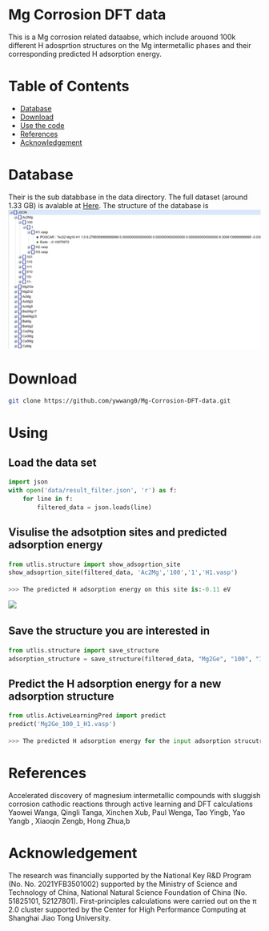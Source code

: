 # Mg Corrosion DFT data

This is a Mg corrosion related dataabse, which include arouond 100k different H adosprtion structures on the Mg intermetallic phases and their corresponding predicted H adsorption energy.

# Table of Contents

- [Database](#Database)
- [Download](#Download)
- [Use the code](#Use-the-code)
- [References](#reference)
- [Acknowledgement](#Acknowledgement)

# Database
Their is the sub databbase in the data directory. The full dataset (around 1.33 GB) is avalable at [Here](https://drive.google.com/file/d/12ixEDfre9fCH5Bzj6DQJ7tNa1DR2zNsL/view?usp=sharing). The structure of the database is
![](figure/data_structure.jpg)


# Download
```bash
git clone https://github.com/ywwang0/Mg-Corrosion-DFT-data.git
```

# Using
## Load the data set
```python
import json
with open('data/result_filter.json', 'r') as f:
    for line in f:
        filtered_data = json.loads(line)
```
## Visulise the adsotption sites and predicted adsorption energy
```python
from utlis.structure import show_adsoprtion_site
show_adsoprtion_site(filtered_data, 'Ac2Mg','100','1','H1.vasp')

>>> The predicted H adsorption energy on this site is:-0.11 eV
```
![](figure/ads_position.png)
## Save the structure you are interested in
```python
from utlis.structure import save_structure
adsorption_structure = save_structure(filtered_data, "Mg2Ge", "100", "1", "H1.vasp")
```

## Predict the H adsorption energy for a new adsorption structure
```python
from utlis.ActiveLearningPred import predict
predict('Mg2Ge_100_1_H1.vasp')

>>> The predicted H adsorption energy for the input adsorption strucutre is: 0.55 eV
```

# References
Accelerated discovery of magnesium intermetallic compounds with sluggish corrosion cathodic reactions through active learning and DFT calculations
Yaowei Wanga, Qingli Tanga, Xinchen Xub, Paul Wenga, Tao Yingb, Yao Yangb , Xiaoqin Zengb, Hong Zhua,b

# Acknowledgement
The research was financially supported by the National Key R&D Program (No. No. 2021YFB3501002) supported by the Ministry of Science and Technology of China, National Natural Science Foundation of China (No. 51825101, 52127801). First-principles calculations were carried out on the π 2.0 cluster supported by the Center for High Performance Computing at Shanghai Jiao Tong University.
